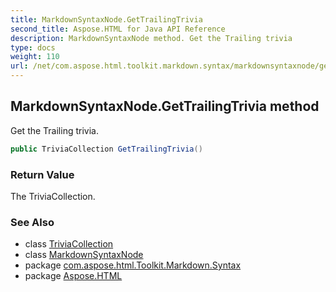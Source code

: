```yaml
---
title: MarkdownSyntaxNode.GetTrailingTrivia
second_title: Aspose.HTML for Java API Reference
description: MarkdownSyntaxNode method. Get the Trailing trivia
type: docs
weight: 110
url: /net/com.aspose.html.toolkit.markdown.syntax/markdownsyntaxnode/gettrailingtrivia/
---
```

## MarkdownSyntaxNode.GetTrailingTrivia method

Get the Trailing trivia.

```java
public TriviaCollection GetTrailingTrivia()
```

### Return Value

The TriviaCollection.

### See Also

* class [TriviaCollection](../../triviacollection/)
* class [MarkdownSyntaxNode](../)
* package [com.aspose.html.Toolkit.Markdown.Syntax](../../markdownsyntaxnode/)
* package [Aspose.HTML](../../../)
